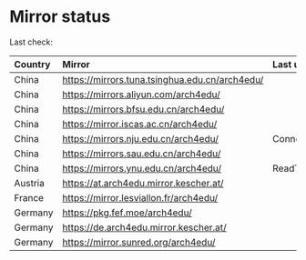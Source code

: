 <script src="./time.js"></script>
# Mirror status
Last check: <script type="text/javascript">localize(1688365555.4172955);</script>

|Country|Mirror|Last update|
|:------|:-----|:----------|
|China|https://mirrors.tuna.tsinghua.edu.cn/arch4edu/|<script type="text/javascript">localize(1688322711);</script>|
|China|https://mirrors.aliyun.com/arch4edu/|<script type="text/javascript">localize(1688279671);</script>|
|China|https://mirrors.bfsu.edu.cn/arch4edu/|<script type="text/javascript">localize(1688322711);</script>|
|China|https://mirror.iscas.ac.cn/arch4edu/|<script type="text/javascript">localize(1688322711);</script>|
|China|https://mirrors.nju.edu.cn/arch4edu/|ConnectTimeout|
|China|https://mirrors.sau.edu.cn/arch4edu/|<script type="text/javascript">localize(1688322711);</script>|
|China|https://mirrors.ynu.edu.cn/arch4edu/|ReadTimeout|
|Austria|https://at.arch4edu.mirror.kescher.at/|<script type="text/javascript">localize(1688322711);</script>|
|France|https://mirror.lesviallon.fr/arch4edu/|<script type="text/javascript">localize(1688322711);</script>|
|Germany|https://pkg.fef.moe/arch4edu/|<script type="text/javascript">localize(1688322711);</script>|
|Germany|https://de.arch4edu.mirror.kescher.at/|<script type="text/javascript">localize(1688322711);</script>|
|Germany|https://mirror.sunred.org/arch4edu/|<script type="text/javascript">localize(1688322711);</script>|

<script src="./tablefilter/tablefilter.js"></script>
<script src="./table.js"></script>